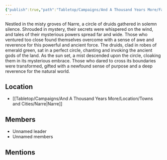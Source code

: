 ```yaml
---
{"publish":true,"path":"Tabletop/Campaigns/And A Thousand Years More/Faction/Narre/Druids of Narre.md","permalink":"/tabletop/campaigns/and-a-thousand-years-more/faction/narre/druids-of-narre/","title":"Druids of Narre"}
---
```


<!--A Circle of Druids near Narre. Some wonder about their secrets.-->

Nestled in the misty groves of Narre, a circle of druids gathered in solemn silence. Shrouded in mystery, their secrets were whispered on the wind, and tales of their mysterious powers spread far and wide. Those who ventured too close found themselves overcome with a sense of awe and reverence for this powerful and ancient force. The druids, clad in robes of emerald green, sat in a perfect circle, chanting and invoking the ancient gods of the land. As the sun set, a mist descended upon the circle, cloaking them in its mysterious embrace. Those who dared to cross its boundaries were transformed, gifted with a newfound sense of purpose and a deep reverence for the natural world.

## Location

- [[Tabletop/Campaigns/And A Thousand Years More/Location/Towns and Cities/Narre\|Narre]]

## Members

- Unnamed leader
- Unnamed members

## Mentions


